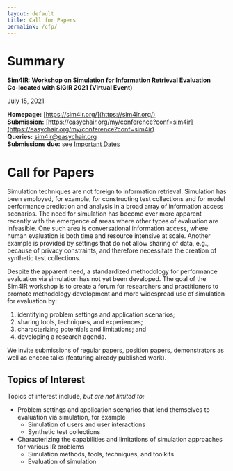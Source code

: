 ```yaml
---
layout: default
title: Call for Papers
permalink: /cfp/
---
```


# Summary

**Sim4IR: Workshop on Simulation for Information Retrieval Evaluation**  
**Co-located with SIGIR 2021 (Virtual Event)**

July 15, 2021

**Homepage:** [https://sim4ir.org/](https://sim4ir.org/)  
**Submission:** [https://easychair.org/my/conference?conf=sim4ir](https://easychair.org/my/conference?conf=sim4ir)  
**Queries:** [sim4ir@easychair.org](mailto:sim4ir@easychair.org)  
**Submissions due:** see [Important Dates](/dates)

# Call for Papers

Simulation techniques are not foreign to information retrieval.  Simulation has been employed, for example, for constructing test collections and for model performance prediction and analysis in a broad array of information access scenarios.  The need for simulation has become ever more apparent recently with the emergence of areas where other types of evaluation are infeasible.  One such area is conversational information access, where human evaluation is both time and resource intensive at scale.  Another example is provided by settings that do not allow sharing of data, e.g., because of privacy constraints, and therefore necessitate the creation of synthetic test collections.

Despite the apparent need, a standardized methodology for performance evaluation via simulation has not yet been developed.  The goal of the Sim4IR workshop is to create a forum for researchers and practitioners to promote methodology development and more widespread use of simulation for evaluation by:

1. identifying problem settings and application scenarios;
2. sharing tools, techniques, and experiences;
3. characterizing potentials and limitations; and
4. developing a research agenda.

We invite submissions of regular papers, position papers, demonstrators as well as encore talks (featuring already published work).

## Topics of Interest

Topics of interest include, *but are not limited to:*

* Problem settings and application scenarios that lend themselves to evaluation via simulation, for example
  * Simulation of users and user interactions
  * Synthetic test collections
* Characterizing the capabilities and limitations of simulation approaches for various IR problems
  * Simulation methods, tools, techniques, and toolkits
  * Evaluation of simulation